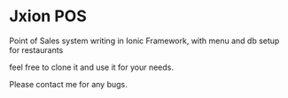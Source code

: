 # Jxion POS

Point of Sales system writing in Ionic Framework, with menu and db setup for restaurants

feel free to clone it and use it for your needs. 

Please contact me for any bugs.
